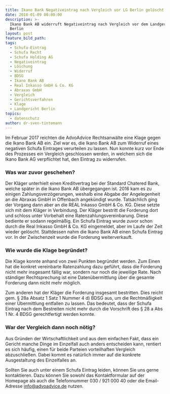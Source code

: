 ```yaml
---
title: Ikano Bank Negativeintrag nach Vergleich vor LG Berlin gelöscht
date: 2018-01-09 00:00:00
description: >-
  Ikano Bank AB widerruft Negativeintrag nach Vergleich vor dem Landgericht
  Berlin
layout: post
feature_bild_path:
tags:
  - Schufa-Eintrag
  - Schufa Recht
  - Schufa Holding AG
  - Negativeintrag
  - Löschung
  - Widerruf
  - BDSG
  - Ikano Bank AB
  - Real Inkasso GmbH & Co. KG
  - Abraxas GmbH
  - Vergleich
  - Gerichtsverfahren
  - Klage
  - Landgericht Berlin
topics:
  - datenschutz
author: dr-sven-tintemann
---
```



Im Februar 2017 reichten die AdvoAdvice Rechtsanw&auml;lte eine Klage gegen die Ikano Bank AB ein. Ziel war es, die Ikano Bank AB zum Widerruf eines negativen Schufa Eintrages verurteilen zu lassen. Nun konnte kurz vor Ende des Prozesses ein Vergleich geschlossen werden, in welchem sich die Ikano Bank AG verpflichtet hat, den Eintrag zu widerrufen.

### Was war zuvor geschehen?

Der Kl&auml;ger unterhielt einen Kreditvertrag bei der Standard Chatered Bank, welche sp&auml;ter in die Ikano Bank AB &uuml;bergegangen ist. 2016 kam es zu einigen Zahlungsverz&ouml;gerungen, weshalb eine Abgabe der Angelegenheit an die Abraxas GmbH in Offenbach angek&uuml;ndigt wurde. Tats&auml;chlich ging der Vorgang dann aber an die REAL Inkasso GmbH & Co. KG. Diese setzte sich mit dem Kl&auml;ger in Verbindung. Der Kl&auml;ger bestritt die Forderung dort und schloss unter Vorbehalt eine Ratenzahlungsvereinbarung. Diese bediente er sodann regelm&auml;&szlig;ig. Ein Schufa Eintrag wurde zuvor schon durch die Real Inkasso GmbH & Co. KG eingemeldet, aber im Laufe der Zeit wieder gel&ouml;scht. Stattdessen nahm die Ikano Bank AB einen Schufa Eintrag vor. In der Zwischenzeit wurde die Forderung weiterverkauft.

### Wie wurde die Klage begr&uuml;ndet?

Die Klage konnte anhand von zwei Punkten begr&uuml;ndet werden. Zum Einen hat die konkret vereinbarte Ratenzahlung dazu gef&uuml;hrt, dass die Forderung nicht mehr insgesamt f&auml;llig war, sondern nur noch die jeweilige Rate. Nach st&auml;ndiger Rechtsprechung ist eine Daten&uuml;bermittlung &uuml;ber die gesamte Forderung dann nicht mehr m&ouml;glich.

Zum anderen hat der Kl&auml;ger die Forderung insgesamt bestritten. Dies reicht gem. &sect; 28a Absatz 1 Satz 1 Nummer 4 d) BDSG aus, um die Rechtm&auml;&szlig;igkeit einer &Uuml;bermittlung entfallen zu lassen. Das bedeutet, dass der Schufa Eintrag nach dem Bestreiten nicht mehr durch die Vorschrift des &sect; 28 a Abs 1 Nr. 4 BDSG gerechtfertigt werden konnte.

### War der Vergleich dann noch n&ouml;tig?

Aus Gr&uuml;nden der Wirtschaftlichkeit und aus dem einfachen Fakt, dass ein Gericht manche Dinge im Einzelfall auch anders entscheiden kann, rentiert es sich h&auml;ufig, einen f&uuml;r beide Parteien vorteilhaften Vergleich abzuschlie&szlig;en. Dabei kommt es nat&uuml;rlich immer auf die konkrete Ausgestaltung des Einzelfalles an.

Sollten Sie auch unter einem Schufa Eintrag leiden, k&ouml;nnen Sie uns gerne kontaktieren. Dazu k&ouml;nnen Sie sowohl das Kontaktformular auf der Homepage als auch die Telefonnummer 030 / 921 000 40 oder die Email-Adresse info@advoadvice.de nutzen.
